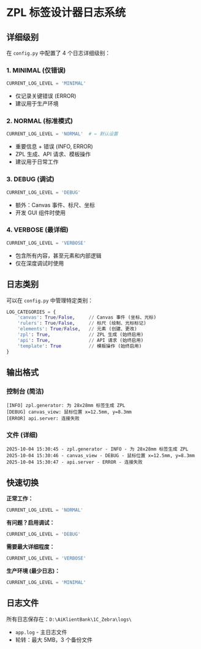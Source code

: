 # ZPL 标签设计器日志系统

## 详细级别

在 `config.py` 中配置了 4 个日志详细级别：

### 1. MINIMAL (仅错误)
```python
CURRENT_LOG_LEVEL = 'MINIMAL'
```
- 仅记录关键错误 (ERROR)
- 建议用于生产环境

### 2. NORMAL (标准模式)
```python
CURRENT_LOG_LEVEL = 'NORMAL'  # ← 默认设置
```
- 重要信息 + 错误 (INFO, ERROR)
- ZPL 生成、API 请求、模板操作
- 建议用于日常工作

### 3. DEBUG (调试)
```python
CURRENT_LOG_LEVEL = 'DEBUG'
```
- 额外：Canvas 事件、标尺、坐标
- 开发 GUI 组件时使用

### 4. VERBOSE (最详细)
```python
CURRENT_LOG_LEVEL = 'VERBOSE'
```
- 包含所有内容，甚至元素和内部逻辑
- 仅在深度调试时使用

## 日志类别

可以在 `config.py` 中管理特定类别：

```python
LOG_CATEGORIES = {
    'canvas': True/False,     // Canvas 事件 (坐标、光标)
    'rulers': True/False,     // 标尺 (绘制、光标标记)
    'elements': True/False,   // 元素 (创建、更改)
    'zpl': True,              // ZPL 生成 (始终启用)
    'api': True,              // API 请求 (始终启用)
    'template': True          // 模板操作 (始终启用)
}
```

## 输出格式

### 控制台 (简洁)
```
[INFO] zpl.generator: 为 28x28mm 标签生成 ZPL
[DEBUG] canvas_view: 鼠标位置 x=12.5mm, y=8.3mm
[ERROR] api.server: 连接失败
```

### 文件 (详细)
```
2025-10-04 15:30:45 - zpl.generator - INFO - 为 28x28mm 标签生成 ZPL
2025-10-04 15:30:46 - canvas_view - DEBUG - 鼠标位置 x=12.5mm, y=8.3mm
2025-10-04 15:30:47 - api.server - ERROR - 连接失败
```

## 快速切换

**正常工作：**
```python
CURRENT_LOG_LEVEL = 'NORMAL'
```

**有问题？启用调试：**
```python
CURRENT_LOG_LEVEL = 'DEBUG'
```

**需要最大详细程度：**
```python
CURRENT_LOG_LEVEL = 'VERBOSE'
```

**生产环境 (最少日志)：**
```python
CURRENT_LOG_LEVEL = 'MINIMAL'
```

## 日志文件

所有日志保存在：`D:\AiKlientBank\1C_Zebra\logs\`

- `app.log` - 主日志文件
- 轮转：最大 5MB，3 个备份文件
